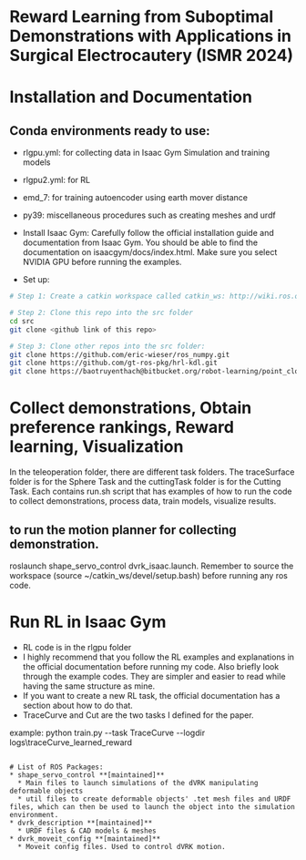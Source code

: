 Reward Learning from Suboptimal Demonstrations with Applications in Surgical Electrocautery (ISMR 2024)
====================

# Installation and Documentation
## Conda environments ready to use:
* rlgpu.yml: for collecting data in Isaac Gym Simulation and training models
* rlgpu2.yml: for RL
* emd_7: for training autoencoder using earth mover distance
* py39: miscellaneous procedures such as creating meshes and urdf

* Install Isaac Gym: Carefully follow the official installation guide and documentation from Isaac Gym. You should be able to find the documentation on isaacgym/docs/index.html. Make sure you select NVIDIA GPU before running the examples.
* Set up:
```sh
# Step 1: Create a catkin workspace called catkin_ws: http://wiki.ros.org/catkin/Tutorials/create_a_workspace

# Step 2: Clone this repo into the src folder
cd src
git clone <github link of this repo>

# Step 3: Clone other repos into the src folder:
git clone https://github.com/eric-wieser/ros_numpy.git
git clone https://github.com/gt-ros-pkg/hrl-kdl.git
git clone https://baotruyenthach@bitbucket.org/robot-learning/point_cloud_segmentation.git
```
# Collect demonstrations, Obtain preference rankings, Reward learning, Visualization
In the teleoperation folder, there are different task folders. The traceSurface folder is for the Sphere Task and the cuttingTask folder is for the Cutting Task. Each contains run.sh script that has examples of how to run the code to collect demonstrations, process data, train models, visualize results. 

## to run the motion planner for collecting demonstration.
roslaunch shape_servo_control dvrk_isaac.launch. Remember to source the workspace (source ~/catkin_ws/devel/setup.bash) before running any ros code. 


# Run RL in Isaac Gym
* RL code is in the rlgpu folder
* I highly recommend that you follow the RL examples and explanations in the official documentation before running my code. Also briefly look through the example codes. They are simpler and easier to read while having the same structure as mine.
* If you want to create a new RL task, the official documentation has a section about how to do that.
* TraceCurve and Cut are the two tasks I defined for the paper. 

example: python train.py --task TraceCurve --logdir logs\traceCurve_learned_reward
```

# List of ROS Packages:
* shape_servo_control **[maintained]**
  * Main files to launch simulations of the dVRK manipulating deformable objects
  * util files to create deformable objects' .tet mesh files and URDF files, which can then be used to launch the object into the simulation environment.
* dvrk_description **[maintained]**
  * URDF files & CAD models & meshes
* dvrk_moveit_config **[maintained]**
  * Moveit config files. Used to control dVRK motion.

